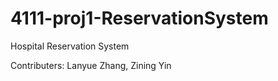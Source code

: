 # 4111-proj1-ReservationSystem

Hospital Reservation System

Contributers: Lanyue Zhang, Zining Yin


